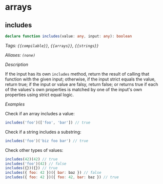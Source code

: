 # arrays

## includes

```typescript
declare function includes(value: any, input: any): boolean
```

_Tags: `{{compilable}}`, `{{arrays}}`, `{{strings}}`_

_Aliases: `(none)`_

_Description_

If the input has its own `includes` method, return the result of
calling that function with the given input; otherwise, if the input strict
equals the value, return true; if the input or value are falsy, return false;
or returns true if each of the values's own properties is matched by one of
the input's own properties using strict equal logic.

_Examples_

Check if an array includes a value:

```javascript
includes('foo')(['foo', 'bar']) // true
```

Check if a string includes a substring:

```javascript
includes('foo')('biz foo bar') // true
```

Check other types of values:

```javascript
includes(42)(42) // true
includes('foo')(42) // false
includes({})({}) // true
includes({ foo: 42 })({ bar: baz }) // false
includes({ foo: 42 })({ foo: 42, bar: baz }) // true
```

